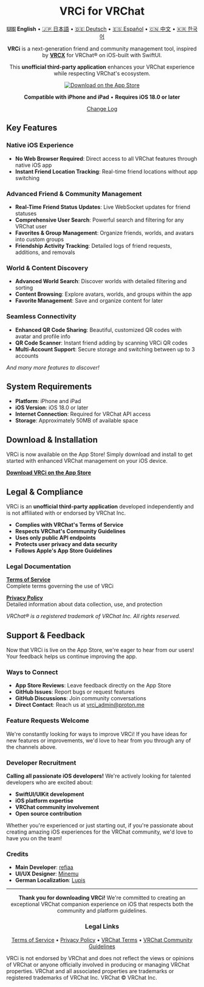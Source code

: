 <div align="center">

# VRCi for VRChat

**🇺🇸 English** • [🇯🇵 日本語](README_ja.md) • [🇩🇪 Deutsch](README_de.md) • [🇪🇸 Español](README_es.md) • [🇨🇳 中文](README_cn.md) • [🇰🇷 한국어](README_kr.md)

**VRCi** is a next-generation friend and community management tool, inspired by [**VRCX**](https://github.com/vrcx-team/VRCX) for VRChat® on iOS-built with SwiftUI. 

This **unofficial third-party application** enhances your VRChat experience while respecting VRChat's ecosystem.

[![Download on the App Store](https://tools.applemediaservices.com/api/badges/download-on-the-app-store/black/en-us?size=250x83&releaseDate=1640995200)](https://apps.apple.com/us/app/vrci/id6746643250)

**Compatible with iPhone and iPad** • **Requires iOS 18.0 or later**

[Change Log](CHANGELOG.md)

<div align="left">

## Key Features

### **Native iOS Experience**
- **No Web Browser Required**: Direct access to all VRChat features through native iOS app
- **Instant Friend Location Tracking**: Real-time friend locations without app switching

### **Advanced Friend & Community Management**
- **Real-Time Friend Status Updates**: Live WebSocket updates for friend statuses
- **Comprehensive User Search**: Powerful search and filtering for any VRChat user
- **Favorites & Group Management**: Organize friends, worlds, and avatars into custom groups
- **Friendship Activity Tracking**: Detailed logs of friend requests, additions, and removals

### **World & Content Discovery**
- **Advanced World Search**: Discover worlds with detailed filtering and sorting
- **Content Browsing**: Explore avatars, worlds, and groups within the app
- **Favorite Management**: Save and organize content for later

### **Seamless Connectivity**
- **Enhanced QR Code Sharing**: Beautiful, customized QR codes with avatar and profile info
- **QR Code Scanner**: Instant friend adding by scanning VRCi QR codes
- **Multi-Account Support**: Secure storage and switching between up to 3 accounts

*And many more features to discover!*

## System Requirements

- **Platform**: iPhone and iPad
- **iOS Version**: iOS 18.0 or later
- **Internet Connection**: Required for VRChat API access
- **Storage**: Approximately 50MB of available space

## Download & Installation

VRCi is now available on the App Store! Simply download and install to get started with enhanced VRChat management on your iOS device.

**[Download VRCi on the App Store](https://apps.apple.com/us/app/vrci/id6746643250)**

## Legal & Compliance

VRCi is an **unofficial third-party application** developed independently and is not affiliated with or endorsed by VRChat Inc.

- **Complies with VRChat's Terms of Service**
- **Respects VRChat's Community Guidelines**  
- **Uses only public API endpoints**
- **Protects user privacy and data security**
- **Follows Apple's App Store Guidelines**

### Legal Documentation

**[Terms of Service](https://vrci-eula-deploy.vercel.app/terms)**  
Complete terms governing the use of VRCi

**[Privacy Policy](https://vrci-eula-deploy.vercel.app/privacy)**  
Detailed information about data collection, use, and protection

*VRChat® is a registered trademark of VRChat Inc. All rights reserved.*

## Support & Feedback

Now that VRCi is live on the App Store, we're eager to hear from our users! Your feedback helps us continue improving the app.

### Ways to Connect
- **App Store Reviews**: Leave feedback directly on the App Store
- **GitHub Issues**: Report bugs or request features
- **GitHub Discussions**: Join community conversations
- **Direct Contact**: Reach us at vrci_admin@proton.me

### Feature Requests Welcome

We're constantly looking for ways to improve VRCi! If you have ideas for new features or improvements, we'd love to hear from you through any of the channels above.

### Developer Recruitment

**Calling all passionate iOS developers!** We're actively looking for talented developers who are excited about:
- **SwiftUI/UIKit development**
- **iOS platform expertise**  
- **VRChat community involvement**
- **Open source contribution**

Whether you're experienced or just starting out, if you're passionate about creating amazing iOS experiences for the VRChat community, we'd love to have you on the team!

### Credits

* **Main Developer**: [refiaa](https://github.com/refiaa)
* **UI/UX Designer**: [Minemu](https://github.com/Minemu398)
* **German Localization**: [Lupis](https://lupis.live)

---

<div align="center">

**Thank you for downloading VRCi!** We're committed to creating an exceptional VRChat companion experience on iOS that respects both the community and platform guidelines.

### Legal Links
[Terms of Service](https://vrci-eula-deploy.vercel.app/terms) • [Privacy Policy](https://vrci-eula-deploy.vercel.app/privacy) • [VRChat Terms](https://hello.vrchat.com/legal) • [VRChat Community Guidelines](https://hello.vrchat.com/community-guidelines)

</div>

VRCi is not endorsed by VRChat and does not reflect the views or opinions of VRChat or anyone officially involved in producing or managing VRChat properties. VRChat and all associated properties are trademarks or registered trademarks of VRChat Inc. VRChat © VRChat Inc.

